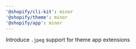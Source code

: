 ```yaml
---
'@shopify/cli-kit': minor
'@shopify/theme': minor
'@shopify/app': minor
---
```


Introduce `.jpeg` support for theme app extensions
